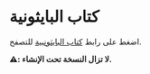 # كتاب البايثونية

اضغط على رابط [كتاب البايثونبية](https://hassanalgoz.github.io/python/) للتصفح.

**⚠️: لا تزال النسخة تحت الإنشاء.**